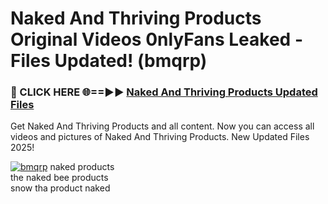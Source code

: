 # Naked And Thriving Products Original Videos 0nlyFans Leaked - Files Updated! (bmqrp)

<h3>🔴 CLICK HERE 🌐==►► <a href="https://tinyurl.com/yckcrads" rel="nofollow">Naked And Thriving Products Updated Files</a></h3>

Get Naked And Thriving Products and all content. Now you can access all videos and pictures of Naked And Thriving Products. New Updated Files 2025!

[![bmqrp](https://i.imgur.com/hpKpOFt.gif)](https://tinyurl.com/yckcrads)
naked products<br>
the naked bee products<br>
snow tha product naked